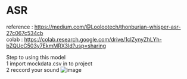 # ASR
reference : https://medium.com/@Loolootech/thonburian-whisper-asr-27c067c534cb <br/>
colab : https://colab.research.google.com/drive/1clZynyZhLYh-bZQUcC503y7EkmMRX3Id?usp=sharing <br/>

Step to using this model<br/>
1 import mockdata.csv in to project<br/>
2 reccord your sound
![image](https://user-images.githubusercontent.com/70998355/214566269-bfd6ebaa-31a5-4ea2-9a06-6818b556ac01.png)


